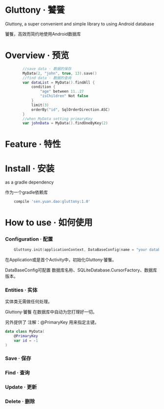 # Gluttony · 饕餮
Gluttony, a super convenient and simple library to using Android database

饕餮，高效而简约地使用Android数据库

# Overview · 预览
```kotlin
        //save data · 数据的保存
        MyData(2, "john", true, 13).save()
        //find data · 数据的查询
        var dataList = MyData().findAll {
            condition {
                "age" between 11..27
                "isChildren" Not false
            }
            limit(3)
            orderBy("id", SqlOrderDirection.ASC)
        }
        //when MyData setting primaryKey
        var johnData = MyData().findOneByKey(2)
```

# Feature · 特性


# Install · 安装
as a gradle dependency

作为一个gradle依赖库

```groovy
    compile 'sen.yuan.dao:gluttony:1.0'
```
# How to use · 如何使用

### Configuration · 配置

```kotlin
    Gluttony.init(applicationContext, DataBaseConfig(name = "your database name",factory = null, version = 1))
```
在Application或是首个Activity中，初始化Gluttony·饕餮。

DataBaseConfig可配置 数据库名称、SQLiteDatabase.CursorFactory、数据库版本。

### Entities · 实体
实体类无需做任何处理。

Gluttony·饕餮 在数据库中自动为您打理好一切。

另外提供了 注解：@PrimaryKey 用来指定主键。
```kotlin
data class MyData(
    @PrimaryKey
    var id = -1
)
```


### Save · 保存



### Find · 查询



### Update · 更新



### Delete · 删除
